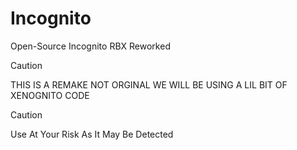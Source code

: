 # Incognito
Open-Source Incognito RBX Reworked


> [!CAUTION]
> THIS IS A REMAKE NOT ORGINAL WE WILL BE USING A LIL BIT OF XENOGNITO CODE

> [!CAUTION]
> Use At Your Risk As It May Be Detected
